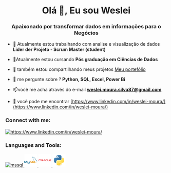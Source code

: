 <h1 align="center">Olá 👋, Eu sou Weslei</h1>
<h3 align="center">Apaixonado por transformar dados em informações para o Negócios</h3>

- 🔭 Atualmente estou trabalhando com analise e visualização de dados **Lider der Projeto - Scrum Master (student)**

- 🌱Atualmente estou cursando **Pós graduação em Ciências de Dados**

- 👯 também estou compartilhando meus projetos [Meu portefólio](https://meuportifolio92.webnode.page/)

- 💬 me pergunte sobre ? **Python, SQL, Excel, Power Bi**

- 📫você me acha através do e-mail **weslei.moura.silva87@gmail.com**

- 📄 você pode me encontrar [https://www.linkedin.com/in/weslei-moura/](https://www.linkedin.com/in/weslei-moura/)

<h3 align="left">Connect with me:</h3>
<p align="left">
<a href="https://linkedin.com/in/https://www.linkedin.com/in/weslei-moura/" target="blank"><img align="center" src="https://raw.githubusercontent.com/rahuldkjain/github-profile-readme-generator/master/src/images/icons/Social/linked-in-alt.svg" alt="https://www.linkedin.com/in/weslei-moura/" height="30" width="40" /></a>
</p>

<h3 align="left">Languages and Tools:</h3>
<p align="left"> <a href="https://www.microsoft.com/en-us/sql-server" target="_blank" rel="noreferrer"> <img src="https://www.svgrepo.com/show/303229/microsoft-sql-server-logo.svg" alt="mssql" width="40" height="40"/> </a> <a href="https://www.mysql.com/" target="_blank" rel="noreferrer"> <img src="https://raw.githubusercontent.com/devicons/devicon/master/icons/mysql/mysql-original-wordmark.svg" alt="mysql" width="40" height="40"/> </a> <a href="https://www.oracle.com/" target="_blank" rel="noreferrer"> <img src="https://raw.githubusercontent.com/devicons/devicon/master/icons/oracle/oracle-original.svg" alt="oracle" width="40" height="40"/> </a> <a href="https://www.python.org" target="_blank" rel="noreferrer"> <img src="https://raw.githubusercontent.com/devicons/devicon/master/icons/python/python-original.svg" alt="python" width="40" height="40"/> </a> </p>


<!---
weslei-silva87/weslei-silva87 is a ✨ special ✨ repository because its `README.md` (this file) appears on your GitHub profile.
You can click the Preview link to take a look at your changes.
--->
